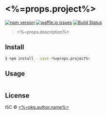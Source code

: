 # <%=props.project%>
[![npm version](https://img.shields.io/npm/v/<%=props.project%>.svg)](https://npmjs.org/package/<%=props.project%>) 
[![waffle.io issues](https://badge.waffle.io/<%=username%>/<%=props.project%>.png?label=ready&title=waffle.io)](https://waffle.io/<%=username%>/<%=props.project%>) 
[![Build Status](https://travis-ci.org/<%=username%>/<%=props.project%>.svg?branch=master)](https://travis-ci.org/<%=username%>/<%=props.project%>)

> <%=props.description%>


## Install

```sh
$ npm install --save <%=props.project%>
```


## Usage

```js
```


## License

ISC © [<%=pkg.author.name%>](<%=pkg.author.url%>)
